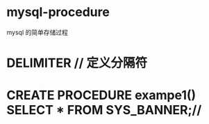 # mysql-procedure
mysql 的简单存储过程
# DELIMITER //  定义分隔符 
# CREATE PROCEDURE exampe1() SELECT * FROM  SYS_BANNER;//
